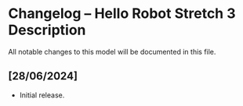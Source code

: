 # Changelog – Hello Robot Stretch 3 Description

All notable changes to this model will be documented in this file.

## [28/06/2024]
- Initial release.
